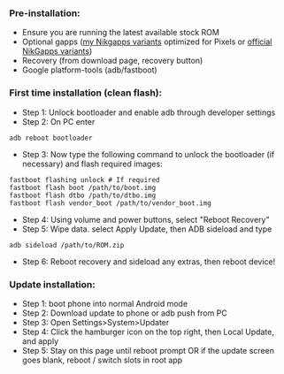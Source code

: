 ### Pre-installation:

* Ensure you are running the latest available stock ROM
* Optional gapps ([my Nikgapps variants](https://nikgapps.com/306bobby-android) optimized for Pixels or [official NikGapps variants](https://nikgapps.com/downloads))
* Recovery (from download page, recovery button)
* Google platform-tools (adb/fastboot)


### First time installation (clean flash):

* Step 1: Unlock bootloader and enable adb through developer settings
* Step 2: On PC enter

```
adb reboot bootloader
```
* Step 3: Now type the following command to unlock the bootloader (if necessary) and flash required images:

```
fastboot flashing unlock # If required
fastboot flash boot /path/to/boot.img
fastboot flash dtbo /path/to/dtbo.img
fastboot flash vendor_boot /path/to/vendor_boot.img
```
* Step 4: Using volume and power buttons, select "Reboot Recovery"
* Step 5: Wipe data. select Apply Update, then ADB sideload and type

```
adb sideload /path/to/ROM.zip
```
* Step 6: Reboot recovery and sideload any extras, then reboot device!

### Update installation:
* Step 1: boot phone into normal Android mode
* Step 2: Download update to phone or adb push from PC
* Step 3: Open Settings>System>Updater
* Step 4: Click the hamburger icon on the top right, then Local Update, and apply
* Step 5: Stay on this page until reboot prompt OR if the update screen goes blank, reboot / switch slots in root app
